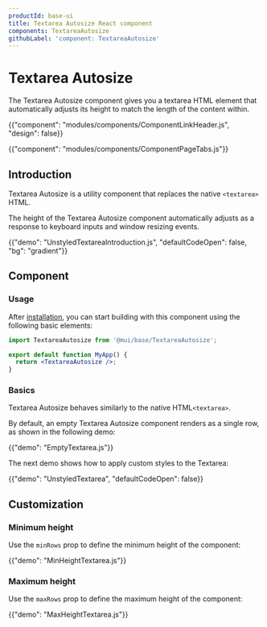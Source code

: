 ```yaml
---
productId: base-ui
title: Textarea Autosize React component
components: TextareaAutosize
githubLabel: 'component: TextareaAutosize'
---
```


# Textarea Autosize

<p class="description">The Textarea Autosize component gives you a textarea HTML element that automatically adjusts its height to match the length of the content within.</p>

{{"component": "modules/components/ComponentLinkHeader.js", "design": false}}

{{"component": "modules/components/ComponentPageTabs.js"}}

## Introduction

Textarea Autosize is a utility component that replaces the native `<textarea>` HTML.

The height of the Textarea Autosize component automatically adjusts as a response to keyboard inputs and window resizing events.

{{"demo": "UnstyledTextareaIntroduction.js", "defaultCodeOpen": false, "bg": "gradient"}}

## Component

### Usage

After [installation](/base-ui/getting-started/quickstart/#installation), you can start building with this component using the following basic elements:

```jsx
import TextareaAutosize from '@mui/base/TextareaAutosize';

export default function MyApp() {
  return <TextareaAutosize />;
}
```

### Basics

Textarea Autosize behaves similarly to the native HTML`<textarea>`.

By default, an empty Textarea Autosize component renders as a single row, as shown in the following demo:

{{"demo": "EmptyTextarea.js"}}

The next demo shows how to apply custom styles to the Textarea:

{{"demo": "UnstyledTextarea", "defaultCodeOpen": false}}

## Customization

### Minimum height

Use the `minRows` prop to define the minimum height of the component:

{{"demo": "MinHeightTextarea.js"}}

### Maximum height

Use the `maxRows` prop to define the maximum height of the component:

{{"demo": "MaxHeightTextarea.js"}}
